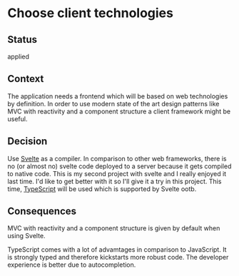 # Choose client technologies

## Status

applied

## Context

The application needs a frontend which will be based on web technologies by definition. In order to use modern state of the art design patterns like MVC with reactivity and a component structure a client framework might be useful.

## Decision

Use [Svelte](https://svelte.dev/) as a compiler. In comparison to other web frameworks, there is no (or almost no) svelte code deployed to a server because it gets compiled to native code. This is my second project with svelte and I really enjoyed it last time. I'd like to get better with it so I'll give it a try in this project. This time, [TypeScript](https://www.typescriptlang.org/) will be used which is supported by Svelte ootb.

## Consequences

MVC with reactivity and a component structure is given by default when using Svelte. 

TypeScript comes with a lot of advamtages in comparison to JavaScript. It is strongly typed and therefore kickstarts more robust code. The developer experience is better due to autocompletion.